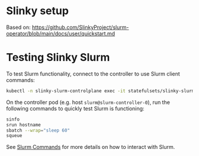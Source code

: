 # Slinky setup

Based on:
https://github.com/SlinkyProject/slurm-operator/blob/main/docs/user/quickstart.md

# Testing Slinky Slurm

To test Slurm functionality, connect to the controller to use Slurm client
commands:

```sh
kubectl -n slinky-slurm-controlplane exec -it statefulsets/slinky-slurm-controlplane-controller -- bash --login
```

On the controller pod (e.g. host `slurm@slurm-controller-0`), run the following
commands to quickly test Slurm is functioning:

```sh
sinfo
srun hostname
sbatch --wrap="sleep 60"
squeue
```

See [Slurm Commands][slurm-commands] for more details on how to interact with
Slurm.

<!-- Links -->

[slurm-commands]: https://slurm.schedmd.com/quickstart.html#commands